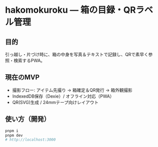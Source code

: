 # hakomokuroku — 箱の目録・QRラベル管理

## 目的
引っ越し・片づけ時に、箱の中身を写真＆テキストで記録し、QRで素早く参照・検索するPWA。

## 現在のMVP
- 撮影フロー: アイテム先撮り → 箱確定＆QR発行 → 箱外観撮影
- IndexedDB保存（Dexie）/ オフライン対応（PWA）
- QR(SVG)生成 / 24mmテープ向けレイアウト

## 使い方（開発）
```bash
pnpm i
pnpm dev
# http://localhost:3000
